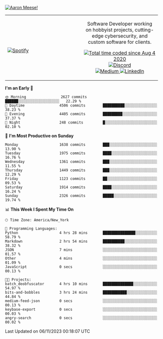 [![Aaron Meese!](https://user-images.githubusercontent.com/17814535/88975338-a2aabf00-d27f-11ea-963f-8a19608716b4.png)](https://github.com/ajmeese7/readme-ascii "README ASCII")

<!-- Modified from project here: https://github.com/novatorem/novatorem -->
<table width="100%">
  <tr>
  <td width="50%">

&nbsp; <br> [![Spotify](https://ajmeese7.vercel.app/api/spotify)](https://open.spotify.com/user/ajmeese)

  </td>
  <td width="50%">
    <p align="center">
    Software Developer working on hobbyist projects, cutting-edge cybersecurity, and custom software for clients.
    </p>
    <p align="center">
      <a href="https://wakatime.com/@f726891d-3b02-46cd-9b60-e8c59f9e2b14">
        <img src="https://wakatime.com/badge/user/f726891d-3b02-46cd-9b60-e8c59f9e2b14.svg" alt="Total time coded since Aug 4 2020" title="WakaTime" />
      </a>
      <a href="http://link.aaronmeese.com/discord">
        <img src="https://img.shields.io/badge/discord-ajmeese7%234835-369?style=flat-square&logo=discord&logoColor=white&color=purple" alt="Discord" title="Discord">
      </a>
      <br />
      <a href="https://link.aaronmeese.com/medium">
        <img src="https://img.shields.io/badge/medium-ajmeese7-1DB954?style=flat-square&logo=medium&logoColor=white" alt="Medium" title="Medium">
      </a>
      <a href="https://link.aaronmeese.com/linkedin">
        <img src="https://img.shields.io/badge/linkedIn-aaronmeese-1DB954?style=flat-square&logo=linkedin&logoColor=white&color=blue" alt="LinkedIn" title="LinkedIn">
      </a>
    </p>
  </td>

</table>

[//]: <> (The `&nbsp;` is to have Aphelion take up more space)

<!--START_SECTION:waka-->
**I'm an Early 🐤** 

```text
🌞 Morning                2627 commits        ██████░░░░░░░░░░░░░░░░░░░   22.29 % 
🌆 Daytime                4506 commits        ██████████░░░░░░░░░░░░░░░   38.23 % 
🌃 Evening                4405 commits        █████████░░░░░░░░░░░░░░░░   37.37 % 
🌙 Night                  248 commits         █░░░░░░░░░░░░░░░░░░░░░░░░   02.10 % 
```
📅 **I'm Most Productive on Sunday** 

```text
Monday                   1638 commits        ███░░░░░░░░░░░░░░░░░░░░░░   13.90 % 
Tuesday                  1975 commits        ████░░░░░░░░░░░░░░░░░░░░░   16.76 % 
Wednesday                1361 commits        ███░░░░░░░░░░░░░░░░░░░░░░   11.55 % 
Thursday                 1449 commits        ███░░░░░░░░░░░░░░░░░░░░░░   12.29 % 
Friday                   1123 commits        ██░░░░░░░░░░░░░░░░░░░░░░░   09.53 % 
Saturday                 1914 commits        ████░░░░░░░░░░░░░░░░░░░░░   16.24 % 
Sunday                   2326 commits        █████░░░░░░░░░░░░░░░░░░░░   19.74 % 
```


📊 **This Week I Spent My Time On** 

```text
🕑︎ Time Zone: America/New_York

💬 Programming Languages: 
Python                   4 hrs 28 mins       ███████████████░░░░░░░░░░   58.79 % 
Markdown                 2 hrs 54 mins       ██████████░░░░░░░░░░░░░░░   38.32 % 
JSON                     7 mins              ░░░░░░░░░░░░░░░░░░░░░░░░░   01.57 % 
Other                    4 mins              ░░░░░░░░░░░░░░░░░░░░░░░░░   01.09 % 
JavaScript               0 secs              ░░░░░░░░░░░░░░░░░░░░░░░░░   00.13 % 

🐱‍💻 Projects: 
batch_deobfuscator       4 hrs 10 mins       ██████████████░░░░░░░░░░░   54.97 % 
bits-and-bobbles         3 hrs 24 mins       ███████████░░░░░░░░░░░░░░   44.84 % 
medium-feed-json         0 secs              ░░░░░░░░░░░░░░░░░░░░░░░░░   00.13 % 
keybase-export           0 secs              ░░░░░░░░░░░░░░░░░░░░░░░░░   00.03 % 
angry-search             0 secs              ░░░░░░░░░░░░░░░░░░░░░░░░░   00.02 % 
```


 Last Updated on 06/11/2023 00:18:07 UTC
<!--END_SECTION:waka-->
